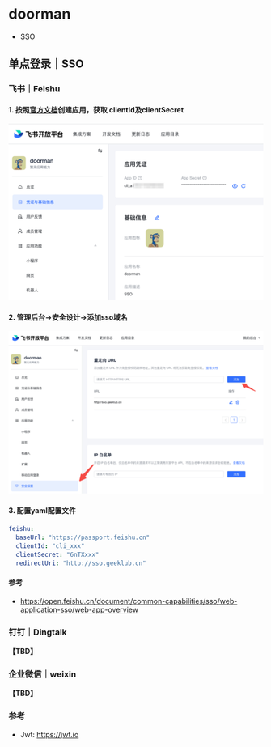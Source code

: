 # doorman

- SSO

## 单点登录｜SSO

### 飞书｜Feishu

#### 1. 按照[官方文档](https://open.feishu.cn/document/home/introduction-to-custom-app-development/self-built-application-development-process)创建应用，获取 clientId及clientSecret

![doorman-feishu-app](https://raw.githubusercontent.com/geeklubcn/doorman/master/.doc/doorman-feishu-app.png)

#### 2. 管理后台->安全设计->添加sso域名

![doorman-feishu-security](https://raw.githubusercontent.com/geeklubcn/doorman/master/.doc/doorman-feishu-security.png)

#### 3. 配置yaml配置文件

```yaml
feishu:
  baseUrl: "https://passport.feishu.cn"
  clientId: "cli_xxx"
  clientSecret: "6nTXxxx"
  redirectUri: "http://sso.geeklub.cn"
```

#### 参考
- https://open.feishu.cn/document/common-capabilities/sso/web-application-sso/web-app-overview

### 钉钉｜Dingtalk

**【TBD】**

### 企业微信｜weixin

**【TBD】**

### 参考

- Jwt: https://jwt.io